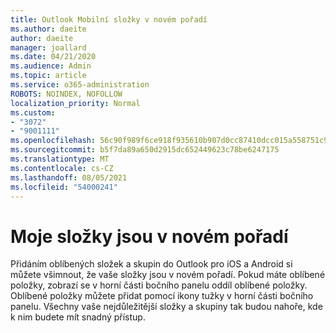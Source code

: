 ```yaml
---
title: Outlook Mobilní složky v novém pořadí
ms.author: daeite
author: daeite
manager: joallard
ms.date: 04/21/2020
ms.audience: Admin
ms.topic: article
ms.service: o365-administration
ROBOTS: NOINDEX, NOFOLLOW
localization_priority: Normal
ms.custom:
- "3072"
- "9001111"
ms.openlocfilehash: 56c90f989f6ce918f935610b907d0cc87410dcc015a558751c9065928eb17386
ms.sourcegitcommit: b5f7da89a650d2915dc652449623c78be6247175
ms.translationtype: MT
ms.contentlocale: cs-CZ
ms.lasthandoff: 08/05/2021
ms.locfileid: "54000241"
---
```

# <a name="my-folders-are-in-a-new-order"></a>Moje složky jsou v novém pořadí

Přidáním oblíbených složek a skupin do Outlook pro iOS a Android si můžete všimnout, že vaše složky jsou v novém pořadí. Pokud máte oblíbené položky, zobrazí se v horní části bočního panelu oddíl oblíbené položky. Oblíbené položky můžete přidat pomocí ikony tužky v horní části bočního panelu. Všechny vaše nejdůležitější složky a skupiny tak budou nahoře, kde k nim budete mít snadný přístup.